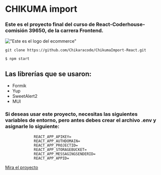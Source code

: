 # CHIKUMA import

### Este es el proyecto final del curso de React-Coderhouse-comisión 39650, de la carrera Frontend.

!["Este es el logo del ecommerce"](https://res.cloudinary.com/dbzv6juuv/image/upload/v1682352882/chikuLogo_gyt5ua.png)

```
git clone https://github.com/Chikaracode/ChikumaImport-React.git
```

`$ npm start`

## Las librerías que se usaron:
- Formik
- Yup
- SweetAlert2 
- MUI

### Si deseas usar este proyecto, necesitas las siguientes variables de entorno, pero antes debes crear el archivo .env y asignarle lo siguiente:
                 REACT_APP_APIKEY=
                 REACT_APP_AUTHDOMAIN=
                 REACT_APP_PROJECTID=
                 REACT_APP_STORAGEBUCKET=
                 REACT_APP_MESSAGINGSENDERID=
                 REACT_APP_APPID=

[Mira el proyecto](https://chikuma-import-r.vercel.app/)